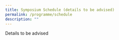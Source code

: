 ```yaml
---
title: Symposium Schedule (details to be advised)
permalink: /programme/schedule
description: ""
---
```

Details to be advised